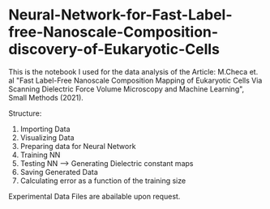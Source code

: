# Neural-Network-for-Fast-Label-free-Nanoscale-Composition-discovery-of-Eukaryotic-Cells

This is the notebook I used for the data analysis of the Article: M.Checa et. al "Fast Label-Free Nanoscale Composition Mapping of Eukaryotic Cells Via Scanning Dielectric Force Volume Microscopy and Machine Learning", Small Methods (2021).

Structure:

  1. Importing Data
  2. Visualizing Data
  3. Preparing data for Neural Network
  4. Training NN
  5. Testing NN --> Generating Dielectric constant maps
  6. Saving Generated Data
  7. Calculating error as a function of the training size

Experimental Data Files are abailable upon request.
